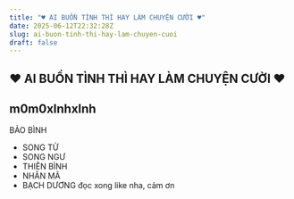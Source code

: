```yaml
---
title: "♥ AI BUỒN TÌNH THÌ HAY LÀM CHUYỆN CƯỜI ♥"
date: 2025-06-12T22:32:28Z
slug: ai-buon-tinh-thi-hay-lam-chuyen-cuoi
draft: false
---
```


## ♥ AI BUỒN TÌNH THÌ HAY LÀM CHUYỆN CƯỜI ♥

## m0m0xInhxInh

BẢO BÌNH 
- SONG TỬ 
- SONG NGƯ
- THIÊN BÌNH 
- NHÂN MÃ 
- BẠCH DƯƠNG
đọc xong like nha, cảm ơn